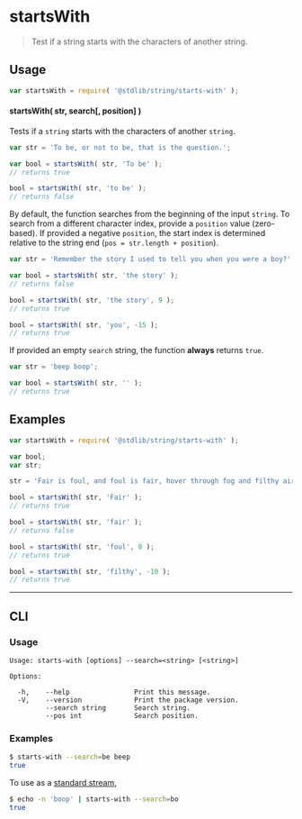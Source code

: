 <!--

@license Apache-2.0

Copyright (c) 2018 The Stdlib Authors.

Licensed under the Apache License, Version 2.0 (the "License");
you may not use this file except in compliance with the License.
You may obtain a copy of the License at

   http://www.apache.org/licenses/LICENSE-2.0

Unless required by applicable law or agreed to in writing, software
distributed under the License is distributed on an "AS IS" BASIS,
WITHOUT WARRANTIES OR CONDITIONS OF ANY KIND, either express or implied.
See the License for the specific language governing permissions and
limitations under the License.

-->

# startsWith

> Test if a string starts with the characters of another string.

<section class="intro">

</section>

<!-- /.intro -->

<section class="usage">

## Usage

```javascript
var startsWith = require( '@stdlib/string/starts-with' );
```

#### startsWith( str, search\[, position] )

Tests if a `string` starts with the characters of another `string`.

```javascript
var str = 'To be, or not to be, that is the question.';

var bool = startsWith( str, 'To be' );
// returns true

bool = startsWith( str, 'to be' );
// returns false
```

By default, the function searches from the beginning of the input `string`. To search from a different character index, provide a `position` value (zero-based). If provided a negative `position`, the start index is determined relative to the string end (`pos = str.length + position`).

```javascript
var str = 'Remember the story I used to tell you when you were a boy?';

var bool = startsWith( str, 'the story' );
// returns false

bool = startsWith( str, 'the story', 9 );
// returns true

bool = startsWith( str, 'you', -15 );
// returns true
```

If provided an empty `search` string, the function **always** returns `true`.

```javascript
var str = 'beep boop';

var bool = startsWith( str, '' );
// returns true
```

</section>

<!-- /.usage -->

<section class="examples">

## Examples

<!-- eslint no-undef: "error" -->

```javascript
var startsWith = require( '@stdlib/string/starts-with' );

var bool;
var str;

str = 'Fair is foul, and foul is fair, hover through fog and filthy air';

bool = startsWith( str, 'Fair' );
// returns true

bool = startsWith( str, 'fair' );
// returns false

bool = startsWith( str, 'foul', 8 );
// returns true

bool = startsWith( str, 'filthy', -10 );
// returns true
```

</section>

<!-- /.examples -->

* * *

<section class="cli">

## CLI

<section class="usage">

### Usage

```text
Usage: starts-with [options] --search=<string> [<string>]

Options:

  -h,    --help                Print this message.
  -V,    --version             Print the package version.
         --search string       Search string.
         --pos int             Search position.
```

</section>

<!-- /.usage -->

<section class="examples">

### Examples

```bash
$ starts-with --search=be beep
true
```

To use as a [standard stream][standard-streams],

```bash
$ echo -n 'boop' | starts-with --search=bo
true
```

</section>

<!-- /.examples -->

</section>

<!-- /.cli -->

<section class="links">

[standard-streams]: https://en.wikipedia.org/wiki/Standard_streams

</section>

<!-- /.links -->
